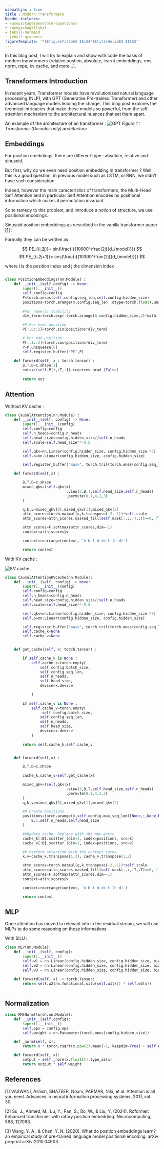 ```yaml
---
usemathjax : true
title : Modern Transformers 
header-includes:
- \usepackage{annotate-equations}
- \usepackage{tikz} 
- jekyll-mermaid
- jekyll-graphviz
figureTemplate: '*$$figureTitle$$ $$i$$*$$titleDelim$$ $$t$$'
--- 
```


In this blog post, I will try to explain and show with code the basis of modern transformers (relative postion, absolute, learnt embeddings, rms norm, rope, kv cache, and more ..).

## Transformers Introduction 

In recent years, Transformer models have revolutionized natural language processing (NLP), with GPT (Generative Pre-trained Transformer) and other advanced language models leading the charge. This blog post explores the technical intricacies that make these models so powerful, from the self-attention mechanism to the architectural nuances that set them apart.

An example of the architecture of an transformer :
![GPT](/images/Transformer/GPT.png)
 _Figure 1 : Transformer (Decoder only) architecture_

## Embeddings
For position emebdings, there are different type : absolute, relative and sinusoid.

But first, why do we even need position embedding in transformer ?
Well this is a good question, in previous model such as LSTM, or RNN, we didn't have such consideration. 

Indeed, however the main caracteristics of transformers, the Multi-Head Self Attention and in particular Self Attention encodes no positional information which makes it permutation invariant. 


So to remedy to this problem, and introduce a notion of structure, we use positional encodings. 

Sinusoid position embeddings as described in the vanilla transformer paper [[1]](#references) :

Formally they can be written as :

$$ PE_{(i,2j)}= sin(\frac{i}{10000^\frac{2j}{d_{model}}}) $$
$$ PE_{(i,2j+1)}= cos(\frac{i}{10000^\frac{2j}{d_{model}}}) $$

where i is the position index and j the dimension index

```python

class PositionEmbeddings(nn.Module) : 
    def __init__(self,config) -> None:
        super().__init__()
        self.config=config
        P=torch.zeros(self.config.seq_len,self.config.hidden_size)
        positions=torch.arange(0,config.seq_len ,dtype=torch.float).unsqueeze(1)
        
        #For numeric stability
        div_term=torch.exp(-torch.arange(0,config.hidden_size,2)*math.log(10000)/config.hidden_size)

        ## For even position
        P[:,0::2]=torch.sin(positions*div_term)

        # For odd position
        P[:,1::2]=torch.cos(positions*div_term)
        P=P.unsqueeze(0)
        self.register_buffer("PE",P)
    
    def forward(self, x : torch.tensor) :
        B,T,D=x.shape[1]
        out=x+(self.P[:,:T,:]).requires_grad_(False)
        
        return out

```








## Attention 

Without KV cache : 

````python 
class CausalAttention(nn.Module) :
    def __init__(self, config) -> None:
        super().__init__(config)
        self.config=config
        self.n_heads=config.n_heads
        self.head_size=config.hidden_size//self.n_heads
        self.scale=self.head_size**-0.5

        self.qkv=nn.Linear(config.hidden_size, config.hidden_size *3)
        self.o=nn.Linear(config.hidden_size, config.hidden_size)

        self.register_buffer("mask", torch.tril(torch.ones(config.seq_len,config.seq_len)).view(1,1,))

    def forward(self,x) :

        B,T,D=x.shape
        mixed_qkv=(self.qkv(x)
                            .view(3,B,T,self.head_size,self.n_heads)
                            .permute(0,1,4,2,3)
        )

        q,k,v=mixed_qkv[0],mixed_qkv[1],mixed_qkv[2]
        attn_scores=torch.matmul(q,k.transpose(-2,-1))*self.scale 
        attn_scores=attn_scores.masked_fill(self.mask[:,:,:T,:T]==0, float('-inf'))

        attn_scores=F.softmax(attn_scores,dim=-1)
        context=attn_scores@v

        context=rearrange(context, 'b h t d->b t (h d)')

        return context
````
With KV cache :

![KV cache](/images/Transformer/KV.gif)

```python
class CausalAttentionKVCache(nn.Module):
    def __init__(self, config) -> None:
        super().__init__(config)
        self.config=config
        self.n_heads=config.n_heads
        self.head_size=config.hidden_size//self.n_heads
        self.scale=self.head_size**-0.5

        self.qkv=nn.Linear(config.hidden_size, config.hidden_size *3)
        self.o=nn.Linear(config.hidden_size, config.hidden_size)

        self.register_buffer("mask", torch.tril(torch.ones(config.seq_len,config.seq_len)).view(1,1,))
        self.cache_k=None
        self.cache_v=None

    
    def get_cache(self, x: torch.tensor) :

        if self.cache_k is None :
            self.cache_k=torch.empty(
                self.config.batch_size,
                self.config.seq_len,
                self.n_heads,
                self.head_size,
                device=x.device

            )
        
        if self.cache_v is None : 
            self.cache_v=torch.empty(
                 self.config.batch_size,
                self.config.seq_len,
                self.n_heads,
                self.head_size,
                device=x.device
            )
        
        return self.cache_k,self.cache_v


    def forward(self,x) :

        B,T,D=x.shape
        
        cache_k,cache_v=self.get_cache(x)

        mixed_qkv=(self.qkv(x)
                            .view(3,B,T,self.head_size,self.n_heads)
                            .permute(0,1,4,2,3)
        )
        q,k,v=mixed_qkv[0],mixed_qkv[1],mixed_qkv[2]

        ## Create Positions 
        positions=torch.arange(0,self.config.max_seq_len)[None,:,None,None].repeat(
            B,1,self.n_heads,self.head_size
        )

        ##Update cache, Replace with the new entry
        cache_k[:B].scatter_(dim=1, index=positions, src=k)
        cache_v[:B].scatter_(dim=1, index=positions, src=v)

        ## Perform attention with the current cache
        k,v=cache_k.transpose(1,2), cache_v.transpose(1,2)

        attn_scores=torch.matmul(q,k.transpose(-2,-1))*self.scale
        attn_scores=attn_scores.masked_fill(self.mask[:,:,:T,:T]==0, float('-inf'))
        attn_scores=F.softmax(attn_scores,dim=-1)
        context=attn_scores@v

        context=rearrange(context, 'b h t d->b t (h d)')

        return context
```

## MLP

Once attention has moved to relevant info in the residual stream, we will use MLPs to do some reasoning on those informations

With SILU : 

```python 
class MLP(nn.Module):
    def __init__(self, config):
        super().__init__()
        self.w1 = nn.Linear(config.hidden_size, config.hidden_size, bias=False)
        self.w2 = nn.Linear(config.hidden_size, config.hidden_size, bias=False)
        self.w3 = nn.Linear(config.hidden_size, config.hidden_size, bias=False)

    def forward(self, x) -> torch.Tensor:
        return self.w2(nn.functional.silu(self.w1(x)) * self.w3(x))
   

```

## Normalization 

```python 
class RMSNorm(torch.nn.Module):
    def __init__(self,config):
        super().__init__()
        self.eps = config.eps
        self.weight = nn.Parameter(torch.ones(config.hidden_size))

    def _norm(self, x):
        return x * torch.rsqrt(x.pow(2).mean(-1, keepdim=True) + self.eps)

    def forward(self, x):
        output = self._norm(x.float()).type_as(x)
        return output * self.weight
```



## References

[1] VASWANI, Ashish, SHAZEER, Noam, PARMAR, Niki, et al. Attention is all you need. Advances in neural information processing systems, 2017, vol. 30.

[2] Su, J., Ahmed, M., Lu, Y., Pan, S., Bo, W., & Liu, Y. (2024). Roformer: Enhanced transformer with rotary position embedding. Neurocomputing, 568, 127063.

[3] Wang, Y. A., & Chen, Y. N. (2020). What do position embeddings learn? an empirical study of pre-trained language model positional encoding. arXiv preprint arXiv:2010.04903.
